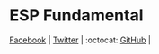 # ESP Fundamental


[Facebook](https://www.facebook.com/ahendroo) | 
[Twitter](https://twitter.com/ahendroo) |
:octocat: [GitHub](https://github.com/ahendroo1) |